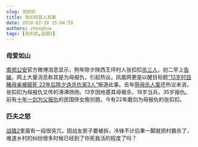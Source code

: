 ```yaml
---
slug: 张扣扣
title: 张扣扣其人其事
date: 2018-02-20 15:04:59
authors: zhenghua
tags: [张扣扣,战狼2]
---
```


### 母爱如山

[南郑公安](https://weibo.com/u/3280926852)官方微博消息显示，狗年除夕陕西王坪村人张扣扣[杀三人](https://weibo.com/3280926852/G3fSS5MBp)，初二早上[告破](https://weibo.com/3280926852/G3vDzx2f4)。网上大量消息称其是为母报仇，引起热议。凤凰网更是以醒目标题[“13岁时目睹母亲被砸死 22年后除夕连杀仇家3人”](http://news.ifeng.com/a/20180218/56109821_0.shtml)报道此事。去年[辱母杀人案](http://www.court.gov.cn/fabu-xiangqing-48802.html)还热议未消，张扣扣为母报仇又传的沸沸扬扬。13岁因地基其母被杀，18岁当兵，35岁报仇。前有[十年一剑为父报仇](http://dangshi.people.com.cn/n/2013/0326/c85037-20914381.html)的民国侠女施剑翘，今有22年磨剑为母报仇的张扣扣。
<!-- more -->
### 匹夫之怒

[战狼2](https://v.qq.com/x/cover/wi8e2p5kirdaf3j/s00242sxrne.html)里面有一段很突兀，因战友房子要被拆，冷锋不计后果一脚就把村霸杀了，难道乡村的纠纷很多时候已经到了你死我活的程度了吗？


